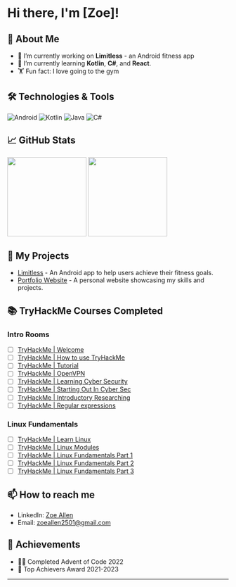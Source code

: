 # Hi there, I'm [Zoe]! 

## 🌟 About Me

- 🔭 I’m currently working on **Limitless** - an Android fitness app
- 🌱 I’m currently learning **Kotlin**, **C#**, and **React**.
- 🏋️ Fun fact: I love going to the gym

## 🛠️ Technologies & Tools

![Android](https://img.shields.io/badge/-Android-3DDC84?style=flat-square&logo=android&logoColor=ffffff)
![Kotlin](https://img.shields.io/badge/-Kotlin-0095D5?style=flat-square&logo=kotlin&logoColor=ffffff)
![Java](https://img.shields.io/badge/-Java-007396?style=flat-square&logo=java&logoColor=ffffff)
![C#](https://img.shields.io/badge/-C%23-239120?style=flat-square&logo=c-sharp&logoColor=ffffff)

## 📈 GitHub Stats

<div>
  <img height="180em" src="https://github-readme-stats.vercel.app/api?username=sezziiee&show_icons=true&hide_border=true&&count_private=true&include_all_commits=true" />
  <img height="180em" src="https://github-readme-stats.vercel.app/api/top-langs/?username=sezziiee&exclude_repo=Limitless&show_icons=true&hide_border=true&layout=compact&langs_count=8"/>
</div>

## 🚀 My Projects

- [Limitless](https://github.com/sezziiee/Limitless) - An Android app to help users achieve their fitness goals.
- [Portfolio Website](https://github.com/sezziiee/portfolio) - A personal website showcasing my skills and projects.

## 📚 TryHackMe Courses Completed

### **Intro Rooms**
- [ ]  [TryHackMe | Welcome](https://tryhackme.com/room/hello)
- [ ]  [TryHackMe | How to use TryHackMe](https://tryhackme.com/room/howtousetryhackme)
- [ ]  [TryHackMe | Tutorial](https://tryhackme.com/room/tutorial)
- [ ]  [TryHackMe | OpenVPN](https://tryhackme.com/room/openvpn)
- [ ]  [TryHackMe | Learning Cyber Security](https://tryhackme.com/room/beginnerpathintro)
- [ ]  [TryHackMe | Starting Out In Cyber Sec](https://tryhackme.com/room/startingoutincybersec)
- [ ]  [TryHackMe | Introductory Researching](https://tryhackme.com/room/introtoresearch)
- [ ]  [TryHackMe | Regular expressions](https://tryhackme.com/room/catregex)

### **Linux Fundamentals**
- [ ]  [TryHackMe | Learn Linux](https://tryhackme.com/room/zthlinux)
- [ ]  [TryHackMe | Linux Modules](https://tryhackme.com/room/linuxmodules)
- [ ]  [TryHackMe | Linux Fundamentals Part 1](https://tryhackme.com/room/linuxfundamentalspart1)
- [ ]  [TryHackMe | Linux Fundamentals Part 2](https://tryhackme.com/room/linuxfundamentalspart2)
- [ ]  [TryHackMe | Linux Fundamentals Part 3](https://tryhackme.com/room/linuxfundamentalspart3)

## 📫 How to reach me

- LinkedIn: [Zoe Allen](https://www.linkedin.com/in/zoe-allen-205192248/)
- Email: [zoeallen2501@gmail.com](mailto:zoeallen2501@gmail.com)

## 🏅 Achievements

- 👩‍💻 Completed Advent of Code 2022
- 🌟 Top Achievers Award 2021-2023
---
